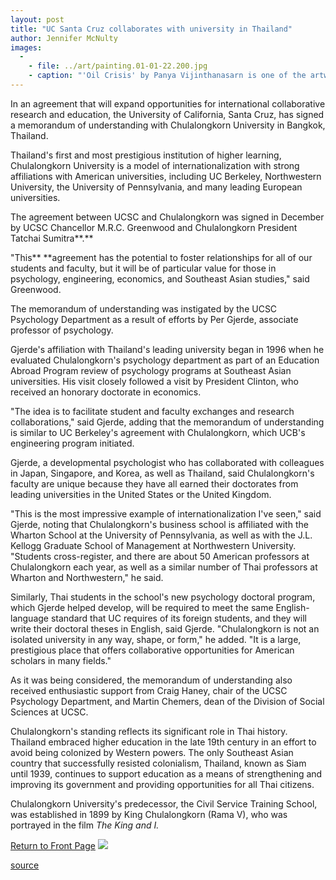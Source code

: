 ```yaml
---
layout: post
title: "UC Santa Cruz collaborates with university in Thailand"
author: Jennifer McNulty
images:
  -
    - file: ../art/painting.01-01-22.200.jpg
    - caption: "'Oil Crisis' by Panya Vijinthanasarn is one of the artworks on display at Chulalongkorn University in Bangkok, Thailand. Photo: Chulalongkorn University"
---
```


In an agreement that will expand opportunities for international collaborative research and education, the University of California, Santa Cruz, has signed a memorandum of understanding with Chulalongkorn University in Bangkok, Thailand.

Thailand's first and most prestigious institution of higher learning, Chulalongkorn University is a model of internationalization with strong affiliations with American universities, including UC Berkeley, Northwestern University, the University of Pennsylvania, and many leading European universities.

The agreement between UCSC and Chulalongkorn was signed in December by UCSC Chancellor M.R.C. Greenwood and Chulalongkorn President Tatchai Sumitra**.**

"This** **agreement has the potential to foster relationships for all of our students and faculty, but it will be of particular value for those in psychology, engineering, economics, and Southeast Asian studies," said Greenwood.

The memorandum of understanding was instigated by the UCSC Psychology Department as a result of efforts by Per Gjerde, associate professor of psychology.

Gjerde's affiliation with Thailand's leading university began in 1996 when he evaluated Chulalongkorn's psychology department as part of an Education Abroad Program review of psychology programs at Southeast Asian universities. His visit closely followed a visit by President Clinton, who received an honorary doctorate in economics.

"The idea is to facilitate student and faculty exchanges and research collaborations," said Gjerde, adding that the memorandum of understanding is similar to UC Berkeley's agreement with Chulalongkorn, which UCB's engineering program initiated.

Gjerde, a developmental psychologist who has collaborated with colleagues in Japan, Singapore, and Korea, as well as Thailand, said Chulalongkorn's faculty are unique because they have all earned their doctorates from leading universities in the United States or the United Kingdom.

"This is the most impressive example of internationalization I've seen," said Gjerde, noting that Chulalongkorn's business school is affiliated with the Wharton School at the University of Pennsylvania, as well as with the J.L. Kellogg Graduate School of Management at Northwestern University. "Students cross-register, and there are about 50 American professors at Chulalongkorn each year, as well as a similar number of Thai professors at Wharton and Northwestern," he said.

Similarly, Thai students in the school's new psychology doctoral program, which Gjerde helped develop, will be required to meet the same English-language standard that UC requires of its foreign students, and they will write their doctoral theses in English, said Gjerde. "Chulalongkorn is not an isolated university in any way, shape, or form," he added. "It is a large, prestigious place that offers collaborative opportunities for American scholars in many fields."

As it was being considered, the memorandum of understanding also received enthusiastic support from Craig Haney, chair of the UCSC Psychology Department, and Martin Chemers, dean of the Division of Social Sciences at UCSC.

Chulalongkorn's standing reflects its significant role in Thai history. Thailand embraced higher education in the late 19th century in an effort to avoid being colonized by Western powers. The only Southeast Asian country that successfully resisted colonialism, Thailand, known as Siam until 1939, continues to support education as a means of strengthening and improving its government and providing opportunities for all Thai citizens.

Chulalongkorn University's predecessor, the Civil Service Training School, was established in 1899 by King Chulalongkorn (Rama V), who was portrayed in the film _The King and I._

  
[Return to Front Page][1] ![ ][2]

[1]: ../../index.html
[2]: ../../images/trans.gif

[source](http://www1.ucsc.edu/currents/00-01/01-22/Thailand.html "Permalink to Thailand")
